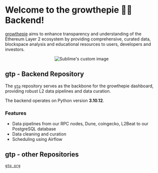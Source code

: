 # Welcome to the growthepie 📏🥧 Backend! 

[growthepie](https://growthepie.xyz/) aims to enhance transparency and understanding of the Ethereum Layer 2 ecosystem by providing comprehensive, curated data, blockspace analysis and educational resources to users, developers and investors.

<p align="center">
  <img src="https://github.com/growthepie/.github/assets/90760534/ca2ca39f-657b-4f79-8550-242b4ee9c4ec" alt="Sublime's custom image"/>
</p>

## gtp - Backend Repository

The [`gtp`](https://github.com/growthepie/gtp) repository serves as the backbone for the growthepie dashboard, providing robust L2 data pipelines and data curation.

The backend operates on Python version **3.10.12**.

### Features

- Data pipelines from our RPC nodes, Dune, coingecko, L2Beat to our PostgreSQL database
- Data cleaning and curation
- Scheduling using Airflow

## gtp - other Repositories
[`gtp org`](https://github.com/growthepie)
